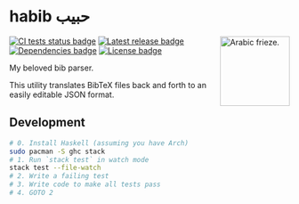 # habib حبيب

<img align="right" width="125px" height="125px" alt="Arabic frieze." src="https://github.com/tetrapharmakon/habib/raw/master/frieze.png">

[![CI tests status badge][build-shield]][build-url]
[![Latest release badge][hackage-shield]][hackage-url]
[![Dependencies badge][dependencies-shield]][dependencies-shield]
[![License badge][license-shield]][license-url]

[build-shield]: https://img.shields.io/github/workflow/status/tetrapharmakon/habib/CI/master?label=tests
[build-url]: https://github.com/tetrapharmakon/habib/actions/workflows/main.yml "CI tests status"
[hackage-shield]: https://img.shields.io/hackage/v/habib?label=version
[hackage-url]: https://hackage.haskell.org/package/habib "Latest release"
[dependencies-shield]: https://img.shields.io/hackage-deps/v/habib
[dependencies-url]: https://hackage.haskell.org/package/habib/dependencies "Dependencies"
[license-shield]: https://img.shields.io/github/license/tetrapharmakon/habib
[license-url]: https://github.com/tetrapharmakon/habib/blob/master/LICENSE "License"

My beloved bib parser.

This utility translates BibTeX files back and forth to an easily editable JSON format.

## Development

```bash
# 0. Install Haskell (assuming you have Arch)
sudo pacman -S ghc stack
# 1. Run `stack test` in watch mode
stack test --file-watch
# 2. Write a failing test
# 3. Write code to make all tests pass
# 4. GOTO 2
```
